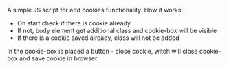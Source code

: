 A simple JS script for add cookies functionality.
How it works:

- On start check if there is cookie already
- If not, body element get additional class and cookie-box will be visible
- If there is a cookie saved already, class will not be added

In the cookie-box is placed a button - close cookie, witch will close cookie-box and save cookie in browser.
